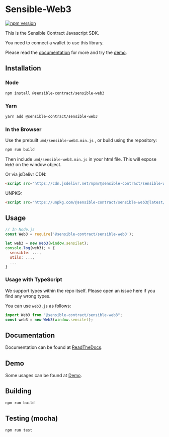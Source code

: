 # Sensible-Web3

[![npm version](https://img.shields.io/npm/v/@sensible-contract/sensible-web3.svg)](https://www.npmjs.com/package/@sensible-contract/sensible-web3)

This is the Sensible Contract Javascript SDK.

You need to connect a wallet to use this library.

Please read the [documentation][docs] for more and try the [demo][demo].

## Installation

### Node

```bash
npm install @sensible-contract/sensible-web3
```

### Yarn

```bash
yarn add @sensible-contract/sensible-web3
```

### In the Browser

Use the prebuilt `umd/sensible-web3.min.js` , or
build using the repository:

```bash
npm run build
```

Then include `umd/sensible-web3.min.js` in your html file.
This will expose `Web3` on the window object.

Or via jsDelivr CDN:

```html
<script src="https://cdn.jsdelivr.net/npm/@sensible-contract/sensible-web3@latest/umd/sensible-web3.min.js"></script>
```

UNPKG:

```html
<script src="https://unpkg.com/@sensible-contract/sensible-web3@latest/umd/sensible-web3.min.js"></script>
```

## Usage

```js
// In Node.js
const Web3 = require('@sensible-contract/sensible-web3');

let web3 = new Web3(window.sensilet);
console.log(web3); > {
  sensible: ...,
  utils: ...,
  ...
}
```

### Usage with TypeScript

We support types within the repo itself. Please open an issue here if you find any wrong types.

You can use `web3.js` as follows:

```typescript
import Web3 from "@sensible-contract/sensible-web3";
const web3 = new Web3(window.sensilet);
```

## Documentation

Documentation can be found at [ReadTheDocs][docs].

## Demo 

Some usages can be found at [Demo][demo].

## Building

```bash
npm run build
```

## Testing (mocha)

```bash
npm run test
```

[docs]: https://sensible-web3.readthedocs.io
[demo]: https://demo.sensilet.com
